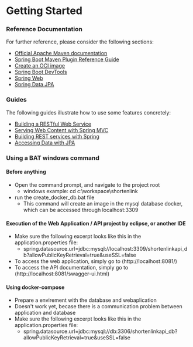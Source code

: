 # Getting Started

### Reference Documentation
For further reference, please consider the following sections:

* [Official Apache Maven documentation](https://maven.apache.org/guides/index.html)
* [Spring Boot Maven Plugin Reference Guide](https://docs.spring.io/spring-boot/docs/2.3.1.RELEASE/maven-plugin/reference/html/)
* [Create an OCI image](https://docs.spring.io/spring-boot/docs/2.3.1.RELEASE/maven-plugin/reference/html/#build-image)
* [Spring Boot DevTools](https://docs.spring.io/spring-boot/docs/2.3.1.RELEASE/reference/htmlsingle/#using-boot-devtools)
* [Spring Web](https://docs.spring.io/spring-boot/docs/2.3.1.RELEASE/reference/htmlsingle/#boot-features-developing-web-applications)
* [Spring Data JPA](https://docs.spring.io/spring-boot/docs/2.3.1.RELEASE/reference/htmlsingle/#boot-features-jpa-and-spring-data)

### Guides
The following guides illustrate how to use some features concretely:

* [Building a RESTful Web Service](https://spring.io/guides/gs/rest-service/)
* [Serving Web Content with Spring MVC](https://spring.io/guides/gs/serving-web-content/)
* [Building REST services with Spring](https://spring.io/guides/tutorials/bookmarks/)
* [Accessing Data with JPA](https://spring.io/guides/gs/accessing-data-jpa/)

### Using a BAT windows command
#### Before anything

* Open the command prompt, and navigate to the project root
  * windows example: cd c:\workspace\shortenlink
* run the create_docker_db.bat file
  * This command will create an image in the mysql database docker, which can be accessed through localhost:3309

#### Execution of the Web Application / API project by eclipse, or another IDE

* Make sure the following excerpt looks like this in the application.properties file:
  * spring.datasource.url=jdbc:mysql://localhost:3309/shortenlinkapi_db?allowPublicKeyRetrieval=true&useSSL=false
* To access the web application, simply go to (http://localhost:8081/)
* To access the API documentation, simply go to (http://localhost:8081/swagger-ui.html)

#### Using docker-compose
* Prepare a envirement with the database and webaplication
* Doesn't work yet, becase there is a communication problem between application and database
* Make sure the following excerpt looks like this in the application.properties file:
  * spring.datasource.url=jdbc:mysql://db:3306/shortenlinkapi_db?allowPublicKeyRetrieval=true&useSSL=false
